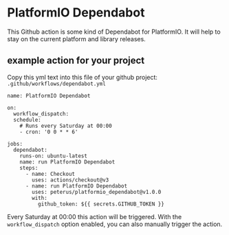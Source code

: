 # PlatformIO Dependabot

This Github action is some kind of Dependabot for PlatformIO.
It will help to stay on the current platform and library releases.

## example action for your project

Copy this yml text into this file of your github project: `.github/workflows/dependabot.yml`

```
name: PlatformIO Dependabot

on:
  workflow_dispatch:
  schedule:
    # Runs every Saturday at 00:00
    - cron: '0 0 * * 6'

jobs:
  dependabot:
    runs-on: ubuntu-latest
    name: run PlatformIO Dependabot
    steps:
      - name: Checkout
        uses: actions/checkout@v3
      - name: run PlatformIO Dependabot
        uses: peterus/platformio_dependabot@v1.0.0
        with:
          github_token: ${{ secrets.GITHUB_TOKEN }}
```

Every Saturday at 00:00 this action will be triggered. With the `workflow_dispatch` option enabled, you can also manually trigger the action.

